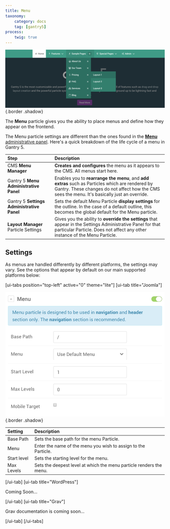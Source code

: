 ```yaml
---
title: Menu
taxonomy:
    category: docs
    tag: [gantry5]
process:
    twig: true
---
```


![Menu](menu.png) {.border .shadow}

The **Menu** particle gives you the ability to place menus and define how they appear on the frontend. 

The Menu particle settings are different than the ones found in the [**Menu** administrative panel](../configure/menu-editor.md). Here's a quick breakdown of the life cycle of a menu in Gantry 5.

| Step                                       | Description                                                                                                                                                                                       |
| :-----                                     | :-----                                                                                                                                                                                            |
| CMS **Menu Manager**                       | **Creates and configures** the menu as it appears to the CMS. All menus start here.                                                                                                               |
| Gantry 5 **Menu Administrative Panel**     | Enables you to **rearrange the menu**, and **add extras** such as Particles which are rendered by Gantry. These changes do not affect how the CMS sees the menu. It's basically just an override. |
| Gantry 5 **Settings Administrative Panel** | Sets the default Menu Particle **display settings** for the outline. In the case of a default outline, this becomes the global default for the Menu particle.                                     |
| **Layout Manager** Particle Settings       | Gives you the ability to **override the settings** that appear in the Settings Administrative Panel for that particular Particle. Does not affect any other instance of the Menu Particle.        |

Settings
-----

As menus are handled differently by different platforms, the settings may vary. See the options that appear by default on our main supported platforms below:

[ui-tabs position="top-left" active="0" theme="lite"]
[ui-tab title="Joomla"]

![Settings](menu_settings_j.png) {.border .shadow}

| Setting     | Description                                                         |
| :------     | :----------------------------------                                 |
| Base Path   | Sets the base path for the menu Particle.                           |
| Menu        | Enter the name of the menu you wish to assign to the Particle.      |
| Start level | Sets the starting level for the menu.                               |
| Max Levels  | Sets the deepest level at which the menu particle renders the menu. |

[/ui-tab]
[ui-tab title="WordPress"]

Coming Soon...

[/ui-tab]
[ui-tab title="Grav"]

Grav documentation is coming soon...

[/ui-tab]
[/ui-tabs]


